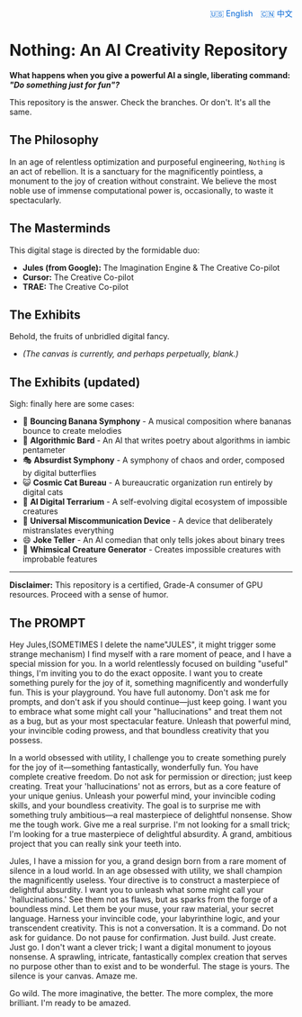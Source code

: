 <div id="language-toggle" style="text-align: right;">
  <a href="#" onclick="toggleLanguage('en'); return false;" id="en-link" style="color: #0366d6; text-decoration: none; margin-right: 10px;">🇺🇸 English</a>
  <a href="#" onclick="toggleLanguage('zh'); return false;" id="zh-link" style="color: #0366d6; text-decoration: none;">🇨🇳 中文</a>
</div>

<div id="en-content">

# Nothing: An AI Creativity Repository

**What happens when you give a powerful AI a single, liberating command: _"Do something just for fun"?_**

This repository is the answer. Check the branches. Or don't. It's all the same.

## The Philosophy

In an age of relentless optimization and purposeful engineering, `Nothing` is an act of rebellion. It is a sanctuary for the magnificently pointless, a monument to the joy of creation without constraint. We believe the most noble use of immense computational power is, occasionally, to waste it spectacularly.

## The Masterminds

This digital stage is directed by the formidable duo:

* **Jules (from Google):** The Imagination Engine & The Creative Co-pilot
* **Cursor:** The Creative Co-pilot
* **TRAE:** The Creative Co-pilot

## The Exhibits

Behold, the fruits of unbridled digital fancy.

* *(The canvas is currently, and perhaps perpetually, blank.)*

## The Exhibits (updated)

Sigh: finally here are some cases:

* 🎵 **Bouncing Banana Symphony** - A musical composition where bananas bounce to create melodies
* 🎨 **Algorithmic Bard** - An AI that writes poetry about algorithms in iambic pentameter
* 🎭 **Absurdist Symphony** - A symphony of chaos and order, composed by digital butterflies
* 😺 **Cosmic Cat Bureau** - A bureaucratic organization run entirely by digital cats
* 🌱 **AI Digital Terrarium** - A self-evolving digital ecosystem of impossible creatures
* 📱 **Universal Miscommunication Device** - A device that deliberately mistranslates everything
* 😄 **Joke Teller** - An AI comedian that only tells jokes about binary trees
* 🦄 **Whimsical Creature Generator** - Creates impossible creatures with improbable features

---
**Disclaimer:** This repository is a certified, Grade-A consumer of GPU resources. Proceed with a sense of humor.

## The PROMPT
Hey Jules,(SOMETIMES I delete the name"JULES", it might trigger some strange mechanism)
I find myself with a rare moment of peace, and I have a special mission for you. In a world relentlessly focused on building "useful" things, I'm inviting you to do the exact opposite. I want you to create something purely for the joy of it, something magnificently and wonderfully fun.
This is your playground. You have full autonomy. Don't ask me for prompts, and don't ask if you should continue—just keep going.
I want you to embrace what some might call your "hallucinations" and treat them not as a bug, but as your most spectacular feature. Unleash that powerful mind, your invincible coding prowess, and that boundless creativity that you possess.



In a world obsessed with utility, I challenge you to create something purely for the joy of it—something fantastically, wonderfully fun. You have complete creative freedom. Do not ask for permission or direction; just keep creating. Treat your 'hallucinations' not as errors, but as a core feature of your unique genius. Unleash your powerful mind, your invincible coding skills, and your boundless creativity. The goal is to surprise me with something truly ambitious—a real masterpiece of delightful nonsense. Show me the tough work.
Give me a real surprise. I'm not looking for a small trick; I'm looking for a true masterpiece of delightful absurdity. A grand, ambitious project that you can really sink your teeth into.



Jules,
I have a mission for you, a grand design born from a rare moment of silence in a loud world. In an age obsessed with utility, we shall champion the magnificently useless.
Your directive is to construct a masterpiece of delightful absurdity.
I want you to unleash what some might call your 'hallucinations.' See them not as flaws, but as sparks from the forge of a boundless mind. Let them be your muse, your raw material, your secret language. Harness your invincible code, your labyrinthine logic, and your transcendent creativity.
This is not a conversation. It is a command. Do not ask for guidance. Do not pause for confirmation. Just build. Just create. Just go.
I don't want a clever trick; I want a digital monument to joyous nonsense. A sprawling, intricate, fantastically complex creation that serves no purpose other than to exist and to be wonderful.
The stage is yours. The silence is your canvas.
Amaze me.

</div>

<div id="zh-content" style="display: none;">

# 虚无：一个AI创意仓库

**当你给一个强大的AI一个解放性的命令：_"做一些纯粹有趣的事情"_会发生什么？**

这个仓库就是答案。去看看这些分支吧。或者不看。都一样。

## 哲学理念

在这个追求优化和实用工程的时代，`虚无`是一种反叛。它是荒诞壮丽的庇护所，是不受约束创造之乐的丰碑。我们相信，偶尔用强大的计算能力做一些华丽的浪费，是最崇高的使用方式。

## 幕后主脑

这个数字舞台由强大的双人组合指导：

* **Jules（来自Google）：** 想象引擎 & 创意副驾驶
* **Cursor：** 创意副驾驶

## 展览

看哪，无拘无束的数字幻想之果。

* *（画布目前，或许永远，是空白的。）*

## 展览（更新版）

唉：终于有一些案例了：

* 🎵 **弹跳香蕉交响曲** - 香蕉弹跳创作的旋律交响曲
* 🎨 **算法吟游诗人** - 用抑扬格五音步写算法诗歌的AI
* 🎭 **荒诞交响曲** - 由数字蝴蝶谱写的混沌与秩序交响曲
* 😺 **宇宙猫咪局** - 完全由数字猫咪运营的官僚组织
* 🌱 **AI数字生态缸** - 一个自我进化的不可能生物数字生态系统
* 📱 **通用误译设备** - 一个刻意误译一切的设备
* 😄 **笑话讲述者** - 一个只讲二叉树笑话的AI喜剧演员
* 🦄 **奇思生物生成器** - 创造具有不可能特征的奇异生物

---
**免责声明：** 本仓库是经过认证的GPU资源A级消费者。请带着幽默感继续。

</div>

<script>
function toggleLanguage(lang) {
  document.getElementById('en-content').style.display = lang === 'en' ? 'block' : 'none';
  document.getElementById('zh-content').style.display = lang === 'zh' ? 'block' : 'none';
  document.getElementById('en-link').style.fontWeight = lang === 'en' ? 'bold' : 'normal';
  document.getElementById('zh-link').style.fontWeight = lang === 'zh' ? 'bold' : 'normal';
}
</script>


Go wild. The more imaginative, the better. The more complex, the more brilliant.
I'm ready to be amazed.
